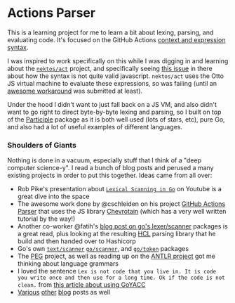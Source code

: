# Actions Parser

This is a learning project for me to learn a bit about lexing, parsing, and evaluating code. It's focused on the GitHub Actions [context and expression syntax](https://docs.github.com/en/actions/reference/context-and-expression-syntax-for-github-actions).

I was inspired to work specifically on this while I was digging in and learning about the [`nektos/act`](https://github.com/nektos/act) project, and specifically seeing [this issue](https://github.com/nektos/act/issues/104) in there about how the syntax is not quite valid javascript. `nektos/act` uses the Otto JS virtual machine to evaluate these expressions, so was failing (until an [awesome workaround](https://github.com/nektos/act/pull/287) was submitted at least).

Under the hood I didn't want to just fall back on a JS VM, and also didn't want to go right to direct byte-by-byte lexing and parsing, so I built on top of the [Participle](https://github.com/alecthomas/participle) package as it is both well used (lots of stars, etc), pure Go, and also had a lot of useful examples of different languages.

### Shoulders of Giants

Nothing is done in a vacuum, especially stuff that I think of a "deep computer science-y". I read a bunch of blog posts and perused a many existing projects in order to put this together. Ideas came from all over:

- Rob Pike's presentation about [`Lexical Scanning in Go`](https://www.youtube.com/watch?v=HxaD_trXwRE) on Youtube is a great dive into the space
- The awesome work done by @cschleiden on his project [GitHub Actions Parser](https://github.com/cschleiden/github-actions-parser) that uses the JS library [Chevrotain](https://sap.github.io/chevrotain/docs/) (which has a very well written tutorial by the way!)
- Another co-worker @fatih's [blog post on go's lexer/scanner](https://medium.com/@farslan/a-look-at-go-scanner-packages-11710c2655fc) packages is a great read, plus looking at the resulting [HCL](https://github.com/hashicorp/hcl) parsing library that he build and then handed over to Hashicorp
- Go's own [`text/scanner`](https://golang.org/pkg/text/scanner) [`go/scanner`](https://golang.org/pkg/go/scanner/), and [`go/token`](https://golang.org/pkg/go/token/) packages
- The [PEG](https://github.com/pointlander/peg) project, as well as reading up on the [ANTLR project](https://www.antlr.org/) got me thinking about language grammars
- I loved the sentence `Lex is not code that you live in. It is code you write once and then use for a long time. Ok if the code is not clean.` from [this article about using GoYACC](https://about.sourcegraph.com/go/gophercon-2018-how-to-write-a-parser-in-go/)
- [Various](https://blog.gopheracademy.com/advent-2014/parsers-lexers/) [other](https://adampresley.github.io/2015/04/12/writing-a-lexer-and-parser-in-go-part-1.html) [blog](https://blog.gopheracademy.com/advent-2017/parsing-with-antlr4-and-go/) posts as well
